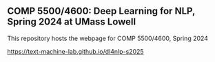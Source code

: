 ## COMP 5500/4600: Deep Learning for NLP, Spring 2024 at UMass Lowell

This repository hosts the webpage for COMP 5500/4600, Spring 2024

https://text-machine-lab.github.io/dl4nlp-s2025
